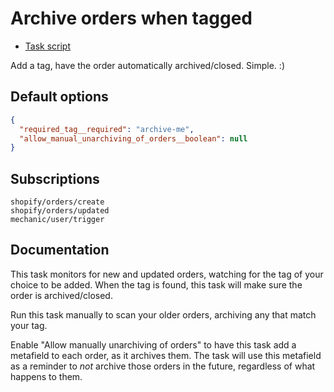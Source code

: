 # Archive orders when tagged

* [Task script](./script.liquid)

Add a tag, have the order automatically archived/closed. Simple. :)

## Default options

```json
{
  "required_tag__required": "archive-me",
  "allow_manual_unarchiving_of_orders__boolean": null
}
```

## Subscriptions

```liquid
shopify/orders/create
shopify/orders/updated
mechanic/user/trigger
```

## Documentation

This task monitors for new and updated orders, watching for the tag of your choice to be added. When the tag is found, this task will make sure the order is archived/closed.

Run this task manually to scan your older orders, archiving any that match your tag.

Enable "Allow manually unarchiving of orders" to have this task add a metafield to each order, as it archives them. The task will use this metafield as a reminder to _not_ archive those orders in the future, regardless of what happens to them.